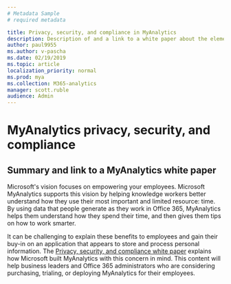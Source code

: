 ```yaml
---
# Metadata Sample
# required metadata

title: Privacy, security, and compliance in MyAnalytics
description: Description of and a link to a white paper about the elements of privacy, security, and compliance in MyAnalytics
author: paul9955
ms.author: v-pascha
ms.date: 02/19/2019
ms.topic: article
localization_priority: normal 
ms.prod: mya
ms.collection: M365-analytics
manager: scott.ruble
audience: Admin
---
```


# MyAnalytics privacy, security, and compliance

## Summary and link to a MyAnalytics white paper

Microsoft's vision focuses on empowering your employees. Microsoft MyAnalytics supports this vision by helping knowledge workers better understand how they use their most important and limited resource: time. By using data that people generate as they work in Office 365, MyAnalytics helps them understand how they spend their time, and then gives them tips on how to work smarter.

It can be challenging to explain these benefits to employees and gain their buy-in on an application that appears to store and process personal information. The [Privacy, security, and compliance white paper](myanalytics-privacy-compliance-white-paper-final.pdf) explains how Microsoft built MyAnalytics with this concern in mind. This content will help business leaders and Office 365 administrators who are considering purchasing, trialing, or deploying MyAnalytics for their employees.
